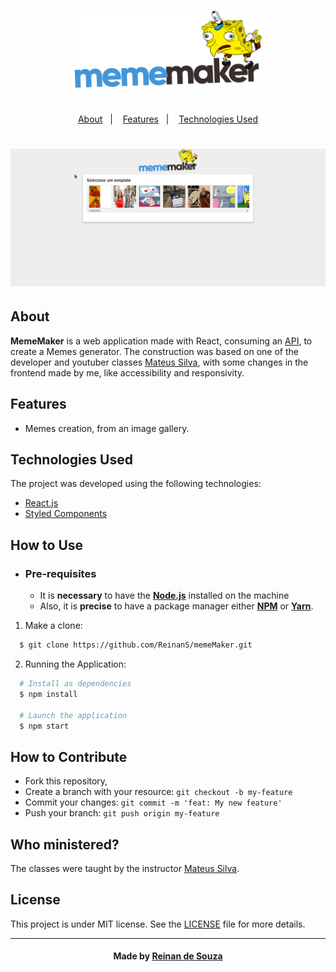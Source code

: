 <h3 align="center">
    <img alt="Logo" title="#logo" width="300px" src=".github/logo.svg">
    <br><br>
</h3>
  
<p align="center">
  <a href="#about">About</a>&nbsp;&nbsp;&nbsp;|&nbsp;&nbsp;&nbsp;
  <a href="#features">Features</a>&nbsp;&nbsp;&nbsp;|&nbsp;&nbsp;&nbsp;
  <a href="#technologies-used">Technologies Used</a>
</p>

<!-- Resultado -->
<h1 align="center">
    <img alt="Web" src=".github/video.gif" width="900px">
</h1>


<a id="about"></a>
## About

<strong>MemeMaker</strong> is a web application made with React, consuming an [API](https://api.imgflip.com/), to create a Memes generator. The construction was based on one of the developer and youtuber classes [Mateus Silva](https://www.youtube.com/channel/UCNckxUYl117w3hfgoj3DbWg), with some changes in the frontend made by me, like accessibility and responsivity.


<a id="features"></a>
## Features

- Memes creation, from an image gallery.

<a id="technologies-used"></a>
## Technologies Used

The project was developed using the following technologies:

- [React.js](https://pt-br.reactjs.org/)
- [Styled Components](https://styled-components.com/)


<a id="how-to-use"></a>
## How to Use

- ### **Pre-requisites**

  - It is **necessary** to have the **[Node.js](https://nodejs.org/en/)** installed on the machine
  - Also, it is **precise** to have a package manager either **[NPM](https://www.npmjs.com/)** or **[Yarn](https://yarnpkg.com/)**.

1. Make a clone:

```sh
  $ git clone https://github.com/ReinanS/memeMaker.git
```

2. Running the Application:

```sh
  # Install as dependencies
  $ npm install

  # Launch the application
  $ npm start
```

<a id="how-to-contribute"></a>
## How to Contribute

- Fork this repository,
- Create a branch with your resource: `git checkout -b my-feature`
- Commit your changes: `git commit -m 'feat: My new feature' `
- Push your branch: `git push origin my-feature`


## Who ministered?

The classes were taught by the instructor [Mateus Silva](https://www.youtube.com/channel/UCNckxUYl117w3hfgoj3DbWg).


## License

This project is under MIT license. See the [LICENSE](LICENSE.md) file for more details.

---

<h4 align="center">
    Made by <a href="https://www.linkedin.com/in/reinandesouza/" target="_blank">Reinan de Souza</a>
</h4>
